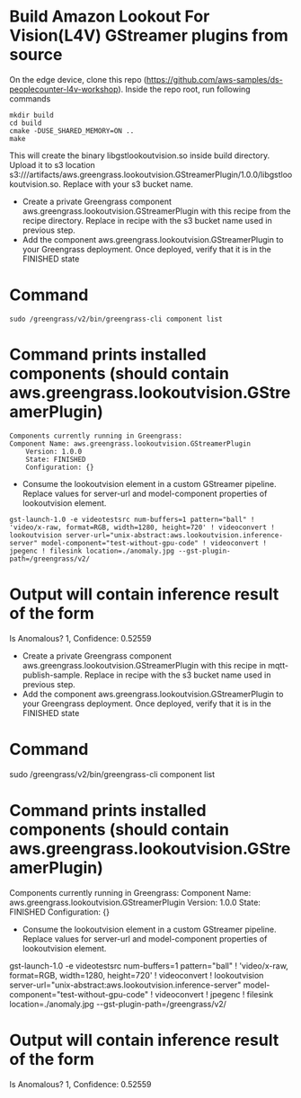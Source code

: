 # Build Amazon Lookout For Vision(L4V) GStreamer plugins from source

On the edge device, clone this repo (https://github.com/aws-samples/ds-peoplecounter-l4v-workshop). Inside the repo root, run following commands

```
mkdir build
cd build
cmake -DUSE_SHARED_MEMORY=ON ..
make
```

This will create the binary libgstlookoutvision.so inside build directory. Upload it to s3 location 
s3://<BUCKETNAME>/artifacts/aws.greengrass.lookoutvision.GStreamerPlugin/1.0.0/libgstlookoutvision.so. Replace <BUCKETNAME> with your s3 bucket name.


* Create a private Greengrass component aws.greengrass.lookoutvision.GStreamerPlugin with this recipe from the recipe directory. Replace <BUCKETNAME> in recipe with the s3 bucket name used in previous step.
* Add the component aws.greengrass.lookoutvision.GStreamerPlugin to your Greengrass deployment. Once deployed, verify that it is in the FINISHED state

# Command
```
sudo /greengrass/v2/bin/greengrass-cli component list
```
# Command prints installed components (should contain aws.greengrass.lookoutvision.GStreamerPlugin)
```
Components currently running in Greengrass:
Component Name: aws.greengrass.lookoutvision.GStreamerPlugin
    Version: 1.0.0
    State: FINISHED
    Configuration: {}
```
* Consume the lookoutvision element in a custom GStreamer pipeline. Replace values for server-url and model-component properties of lookoutvision element.
```
gst-launch-1.0 -e videotestsrc num-buffers=1 pattern="ball" ! 'video/x-raw, format=RGB, width=1280, height=720' ! videoconvert ! lookoutvision server-url="unix-abstract:aws.lookoutvision.inference-server" model-component="test-without-gpu-code" ! videoconvert ! jpegenc ! filesink location=./anomaly.jpg --gst-plugin-path=/greengrass/v2/
```
# Output will contain inference result of the form
Is Anomalous? 1, Confidence: 0.52559


* Create a private Greengrass component aws.greengrass.lookoutvision.GStreamerPlugin with this recipe in mqtt-publish-sample. Replace <BUCKETNAME> in recipe with the s3 bucket name used in previous step.
* Add the component aws.greengrass.lookoutvision.GStreamerPlugin to your Greengrass deployment. Once deployed, verify that it is in the FINISHED state

# Command
sudo /greengrass/v2/bin/greengrass-cli component list

# Command prints installed components (should contain aws.greengrass.lookoutvision.GStreamerPlugin)
Components currently running in Greengrass:
Component Name: aws.greengrass.lookoutvision.GStreamerPlugin
    Version: 1.0.0
    State: FINISHED
    Configuration: {}

* Consume the lookoutvision element in a custom GStreamer pipeline. Replace values for server-url and model-component properties of lookoutvision element.

gst-launch-1.0 -e videotestsrc num-buffers=1 pattern="ball" ! 'video/x-raw, format=RGB, width=1280, height=720' ! videoconvert ! lookoutvision server-url="unix-abstract:aws.lookoutvision.inference-server" model-component="test-without-gpu-code" ! videoconvert ! jpegenc ! filesink location=./anomaly.jpg --gst-plugin-path=/greengrass/v2/

# Output will contain inference result of the form
Is Anomalous? 1, Confidence: 0.52559




